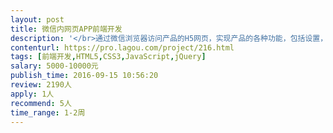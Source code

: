 ```yaml
---                
layout: post       
title: 微信内网页APP前端开发           
description: '</br>通过微信浏览器访问产品的H5网页，实现产品的各种功能，包括设置，投资，发帖，图表显示</br></br>样式与设计需要保持高度一致，需要能够兼容多种机型的显示</br></br>需要能够有时间安排现场联调</br>'     
contenturl: https://pro.lagou.com/project/216.html      
tags: [前端开发,HTML5,CSS3,JavaScript,jQuery]            
salary: 5000-10000元          
publish_time: 2016-09-15 10:56:20         
review: 2190人                   
apply: 1人                   
recommend: 5人                   
time_range: 1-2周              
---                 
```

